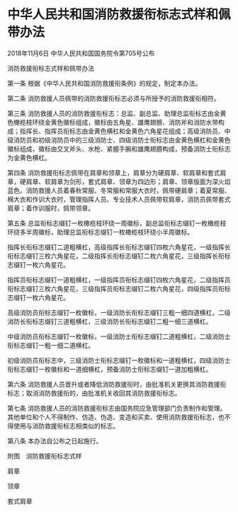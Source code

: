 # 中华人民共和国消防救援衔标志式样和佩带办法

2018年11月6日 中华人民共和国国务院令第705号公布

<!-- INFO END -->

消防救援衔标志式样和佩带办法

第一条 根据《中华人民共和国消防救援衔条例》的规定，制定本办法。

第二条 消防救援人员佩带的消防救援衔标志必须与所授予的消防救援衔相符。

第三条 消防救援人员的消防救援衔标志：总监、副总监、助理总监衔标志由金黄色橄榄枝环绕金黄色徽标组成，徽标由五角星、雄鹰翅膀、消防斧和消防水带构成；指挥长、指挥员衔标志由金黄色横杠和金黄色六角星花组成；高级消防员、中级消防员和初级消防员中的三级消防士、四级消防士衔标志由金黄色横杠和金黄色徽标组成，徽标由交叉斧头、水枪、紧握手腕和雄鹰翅膀构成，预备消防士衔标志为金黄色横杠。

第四条 消防救援衔标志佩带在肩章和领章上，肩章分为硬肩章、软肩章和套式肩章，硬肩章、软肩章为剑形，套式肩章、领章为四边形；肩章、领章版面为深火焰蓝色。消防救援人员着春秋常服、冬常服和常服大衣时，佩带硬肩章；着夏常服、棉大衣和作训大衣时，管理指挥人员、专业技术人员佩带软肩章，消防员佩带套式肩章；着作训服时，佩带领章。

第五条 总监衔标志缀钉一枚橄榄枝环绕一周徽标，副总监衔标志缀钉一枚橄榄枝环绕多半周徽标，助理总监衔标志缀钉一枚橄榄枝环绕小半周徽标。

指挥长衔标志缀钉二道粗横杠，高级指挥长衔标志缀钉四枚六角星花，一级指挥长衔标志缀钉三枚六角星花，二级指挥长衔标志缀钉二枚六角星花，三级指挥长衔标志缀钉一枚六角星花。

指挥员衔标志缀钉一道粗横杠，一级指挥员衔标志缀钉四枚六角星花，二级指挥员衔标志缀钉三枚六角星花，三级指挥员衔标志缀钉二枚六角星花，四级指挥员衔标志缀钉一枚六角星花。

高级消防员衔标志缀钉一枚徽标，一级消防长衔标志缀钉三粗一细四道横杠，二级消防长衔标志缀钉三道粗横杠，三级消防长衔标志缀钉二粗一细三道横杠。

中级消防员衔标志缀钉一枚徽标，一级消防士衔标志缀钉二道粗横杠，二级消防士衔标志缀钉一粗一细二道横杠。

初级消防员衔标志中，三级消防士衔标志缀钉一枚徽标和一道粗横杠，四级消防士衔标志缀钉一枚徽标和一道细横杠，预备消防士衔标志缀钉一道加粗横杠。

第六条 消防救援人员晋升或者降低消防救援衔时，由批准机关更换其消防救援衔标志；取消消防救援衔的，由批准机关收回其消防救援衔标志。

第七条 消防救援人员的消防救援衔标志由国务院应急管理部门负责制作和管理。其他单位和个人不得制作、仿造、伪造、变造和买卖、使用消防救援衔标志，也不得使用与消防救援衔标志相类似的标志。

第八条 本办法自公布之日起施行。

附图　消防救援衔标志式样

肩章

领章

套式肩章